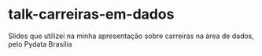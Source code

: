# talk-carreiras-em-dados
Slides que utilizei na minha apresentação sobre carreiras na área de dados, pelo Pydata Brasília
